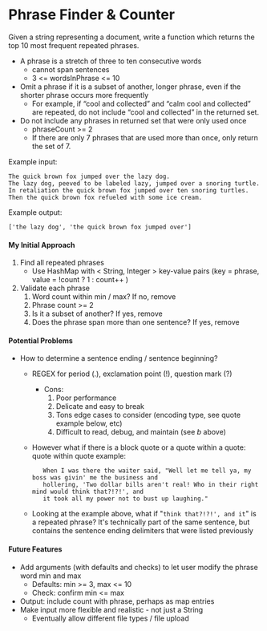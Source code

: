 # Phrase Finder & Counter

Given a string representing a document, write a function which returns the top 10 most frequent repeated phrases. 
* A phrase is a stretch of three to ten consecutive words 
    * cannot span sentences
    * 3 <= wordsInPhrase <= 10
* Omit a phrase if it is a subset of another, longer phrase, even if the shorter phrase occurs more frequently 
    * For example, if “cool and collected” and “calm cool and collected” are repeated, do not include “cool and collected” in the returned set. 
* Do not include any phrases in returned set that were only used once
    * phraseCount >= 2
    * If there are only 7 phrases that are used more than once, only return the set of 7.

Example input:

    The quick brown fox jumped over the lazy dog.
    The lazy dog, peeved to be labeled lazy, jumped over a snoring turtle.
    In retaliation the quick brown fox jumped over ten snoring turtles.
    Then the quick brown fox refueled with some ice cream.

Example output:

    ['the lazy dog', 'the quick brown fox jumped over']
    
    
#### My Initial Approach
1. Find all repeated phrases
    * Use HashMap with < String, Integer > key-value pairs (key = phrase, value = !count ? 1 : count++ )
1. Validate each phrase
    1. Word count within min / max? If no, remove
    1. Phrase count >= 2
    1. Is it a subset of another?  If yes, remove
    1. Does the phrase span more than one sentence?  If yes, remove
    
#### Potential Problems
* How to determine a sentence ending / sentence beginning?
    * REGEX for period (.), exclamation point (!), question mark (?)
        * Cons:
            1. Poor performance
            1. Delicate and easy to break
            1. Tons edge cases to consider (encoding type, see quote example below, etc)
            1. Difficult to read, debug, and maintain (see _b_ above)
    * However what if there is a block quote or a quote within a quote:
        quote within quote example: 

             When I was there the waiter said, "Well let me tell ya, my boss was givin' me the business and 
             hollering, 'Two dollar bills aren't real! Who in their right mind would think that?!?!', and 
             it took all my power not to bust up laughing."
    * Looking at the example above, what if "`think that?!?!', and it`" is a repeated phrase? It's technically part of the same sentence, but contains the sentence ending delimiters that were listed previously


#### Future Features
* Add arguments (with defaults and checks) to let user modify the phrase word min and max
    * Defaults:  min >= 3, max <= 10
    * Check: confirm min <= max
* Output: include count with phrase, perhaps as map entries
* Make input more flexible and realistic - not just a String
    * Eventually allow different file types / file upload


